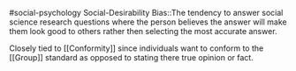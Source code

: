 #social-psychology
Social-Desirability Bias::The tendency to answer social science research questions where the person believes the answer will make them look good to others rather then selecting the most accurate answer.
<!--SR:!2023-11-10,3,250-->

Closely tied to [[Conformity]] since individuals want to conform to the [[Group]] standard as opposed to stating there true opinion or fact. 